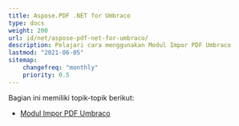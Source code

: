 ```yaml
---
title: Aspose.PDF .NET for Umbraco
type: docs
weight: 200
url: id/net/aspose-pdf-net-for-umbraco/
description: Pelajari cara menggunakan Modul Impor PDF Umbraco
lastmod: "2021-06-05"
sitemap:
    changefreq: "monthly"
    priority: 0.5
---
```


Bagian ini memiliki topik-topik berikut:

- [Modul Impor PDF Umbraco](/pdf/net/umbraco-pdf-import-module/)
